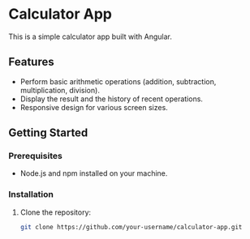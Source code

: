# Calculator App

This is a simple calculator app built with Angular.

## Features

- Perform basic arithmetic operations (addition, subtraction, multiplication, division).
- Display the result and the history of recent operations.
- Responsive design for various screen sizes.

## Getting Started

### Prerequisites

- Node.js and npm installed on your machine.

### Installation

1. Clone the repository:

   ```bash
   git clone https://github.com/your-username/calculator-app.git
